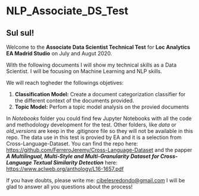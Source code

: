 # NLP_Associate_DS_Test

## Sul sul!

Welcome to the **Associate Data Scientist Technical Test** for **Loc Analytics EA Madrid Studio** on July and Augut 2020.

With the following documents I will show my technical skills as a Data Scientist. I will be focusing on Machine Learning and NLP skills.

We will reach togheder the followings objetives:
    
1. **Classification Model:** Create a document categorization classifier for the different context of the documents provided.
2. **Topic Model:** Perfom a topic model analysis on the provied documents

In *Notebooks* folder you could find few Jupyter Notebooks with all the code and methodology development for the test.
Other folders, like *data* or *old_versions* are keep in the .gitignore file so they will not be available in this repo. The data use in this test is provied by EA and it is a selection from Cross-Language-Dataset. You can find the repo here: https://github.com/FerreroJeremy/Cross-Language-Dataset and the papper ***A Multilingual, Multi-Style and Multi-Granularity Dataset for Cross-Language Textual Similarity Detection*** here: https://www.aclweb.org/anthology/L16-1657.pdf


If you have doubts, please write me: cibelesredondo@gmail.com
I will be glad to answer all you questions about the process!
